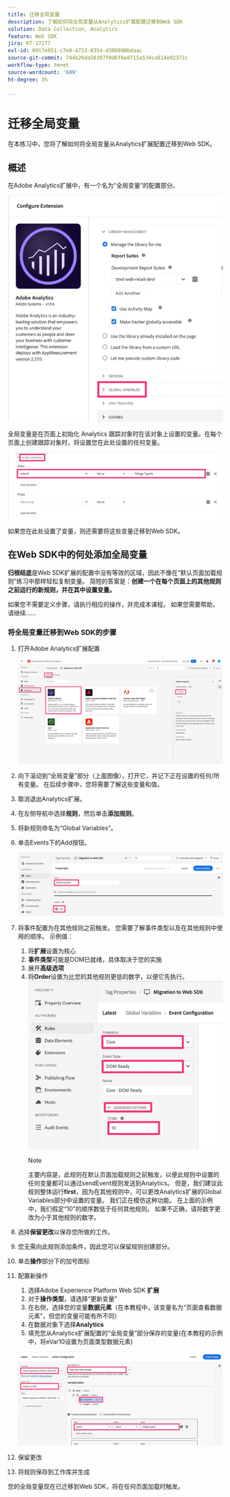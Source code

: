 ```yaml
---
title: 迁移全局变量
description: 了解如何将全局变量从Analytics扩展配置迁移到Web SDK
solution: Data Collection, Analytics
feature: Web SDK
jira: KT-17277
exl-id: 0917e951-c7e0-4723-8354-d308890bdaac
source-git-commit: 744b26da58307f0d6f6e8715a534ca814e02371c
workflow-type: tm+mt
source-wordcount: '609'
ht-degree: 3%

---
```


# 迁移全局变量

在本练习中，您将了解如何将全局变量从Analytics扩展配置迁移到Web SDK。

## 概述

在Adobe Analytics扩展中，有一个名为“全局变量”的配置部分。

![全局变量标签](assets/analytics-global-variables-label.jpg)

全局变量是在页面上初始化 Analytics 跟踪对象时在该对象上设置的变量。在每个页面上创建跟踪对象时，将设置您在此处设置的任何变量。

![全局变量集](assets/analytics-set-global-variables.jpg)

如果您在此处设置了变量，则还需要将这些变量迁移到Web SDK。

## 在Web SDK中的何处添加全局变量

**归根结底**是Web SDK扩展的配置中没有等效的区域，因此不像在“默认页面加载规则”练习中那样轻松复制变量。
简短的答案是：**创建一个在每个页面上的其他规则之前运行的新规则，并在其中设置变量。**

如果您不需要定义步骤，请执行相应的操作，并完成本课程。 如果您需要帮助，请继续……

### 将全局变量迁移到Web SDK的步骤

1. 打开Adobe Analytics扩展配置

   ![AA扩展配置](assets/configure-analytics-extension.jpg)

1. 向下滚动到“全局变量”部分（上面图像），打开它，并记下正在设置的任何/所有变量。 在后续步骤中，您将需要了解这些变量和值。
1. 取消退出Analytics扩展。
1. 在左侧导航中选择&#x200B;**规则**，然后单击&#x200B;**添加规则**。
1. 将新规则命名为“Global Variables”。
1. 单击Events下的Add按钮。

   ![全局变量规则1](assets/global-variable-rule-1.jpg)

1. 将事件配置为在其他规则之前触发。 您需要了解事件类型以及在其他规则中使用的顺序。 示例值：
   1. 将&#x200B;**扩展**&#x200B;设置为核心
   1. **事件类型**&#x200B;可能是DOM已就绪，具体取决于您的实施
   1. 展开&#x200B;**高级选项**
   1. 将&#x200B;**Order**设置为比您的其他规则更低的数字，以便它先执行。
      ![配置全局变量事件](assets/configure-global-variable-event.jpg)
      >[!NOTE]
      >
      >主要内容是，此规则在默认页面加载规则之前触发，以便此规则中设置的任何变量都可以通过sendEvent规则发送到Analytics。 但是，我们建议此规则整体运行&#x200B;**first**，因为在其他规则中，可以更改Analytics扩展的Global Variables部分中设置的变量。 我们正在模仿这种功能。 在上面的示例中，我们假定“10”的顺序数低于任何其他规则。 如果不正确，请将数字更改为小于其他规则的数字。
1. 选择&#x200B;**保留更改**&#x200B;以保存您所做的工作。
1. 您无需向此规则添加条件，因此您可以保留规则创建部分。
1. 单击&#x200B;**操作**&#x200B;部分下的加号图标
1. 配置新操作
   1. 选择Adobe Experience Platform Web SDK **扩展**
   1. 对于&#x200B;**操作类型**，请选择“更新变量”
   1. 在右侧，选择您的变量&#x200B;**数据元素**（在本教程中，该变量名为“页面查看数据元素”，但您的变量可能有所不同）
   1. 在数据对象下选择&#x200B;**Analytics**
   1. 填充您从Analytics扩展配置的“全局变量”部分保存的变量(在本教程的示例中，将eVar10设置为页面类型数据元素)

   ![websdk-global-variables-action](assets/websdk-global-variables-action.jpg)

1. 保留更改
1. 将规则保存到工作库并生成

您的全局变量现在已迁移到Web SDK，将在任何页面加载时触发。

